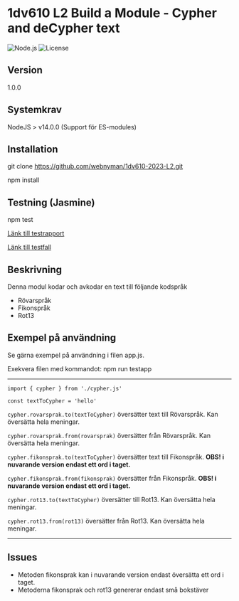 # 1dv610 L2 Build a Module - Cypher and deCypher text
![Node.js](https://img.shields.io/badge/Node.js-v14.0.0-green)
![License](https://img.shields.io/badge/License-MIT-blue)

## Version
1.0.0

## Systemkrav
NodeJS > v14.0.0 (Support för ES-modules)

## Installation
git clone https://github.com/webnyman/1dv610-2023-L2.git

npm install

## Testning (Jasmine)
npm test

[Länk till testrapport](TestReport.md)

[Länk till testfall](/spec/support/)

## Beskrivning
Denna modul kodar och avkodar en text till följande kodspråk
- Rövarspråk
- Fikonspråk
- Rot13

## Exempel på användning
Se gärna exempel på användning i filen app.js.

Exekvera filen med kommandot: npm run testapp

---
`import { cypher } from './cypher.js'`

`const textToCypher = 'hello'`

`cypher.rovarsprak.to(textToCypher)` översätter text till Rövarspråk. Kan översätta hela meningar.

`cypher.rovarsprak.from(rovarsprak)` översätter från Rövarspråk. Kan översätta hela meningar.

`cypher.fikonsprak.to(textToCypher)` översätter text till Fikonspråk. **OBS! i nuvarande version endast ett ord i taget.**

`cypher.fikonsprak.from(fikonsprak)` översätter från Fikonspråk. **OBS! i nuvarande version endast ett ord i taget.**

`cypher.rot13.to(textToCypher)` översätter till Rot13. Kan översätta hela meningar.

`cypher.rot13.from(rot13)` översätter från Rot13. Kan översätta hela meningar.

---

## Issues
- Metoden fikonsprak kan i nuvarande version endast översätta ett ord i taget.
- Metoderna fikonsprak och rot13 genererar endast små bokstäver

